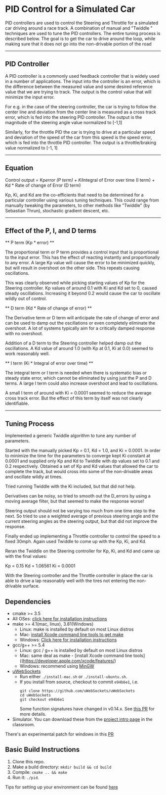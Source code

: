 # PID Control for a Simulated Car
PID controllers are used to control the Steering and Throttle for a simulated car driving around a race track. A combination of manual and "Twiddle " techniques are used to tune the PID controllers. The entire tuning process is described below. The goal is to get the car to drive around the loop, while making sure that it does not go into the non-drivable portion of the road

---

## PID Controller
A PID controller is a commonly used feedback controller that is widely used in a number of applications. The input into the controller is an error, which is the difference between the measured value and some desired reference value that we are trying to track. The output is the control value that will minimize the input error.

For e.g. in the case of the steering controller, the car is trying to follow the center line and deviation from the center line is measured as a cross track error, which is fed into the steering PID controller. The output is the magnitude of the steering angle value normalized to [-1,1]

Similarly, for the throttle PID the car is trying to drive at a particular speed and deviation of the speed of the car from this speed is the speed error, which is fed into the throttle PID controller. The output is a throttle/braking value normalized to [-1, 1]

---

## Equation
Control output = Kp*error (P term) + Ki*Integral of Error over time (I term) + Kd * Rate of change of Error (D term)

Kp, Ki, and Kd are the co-efficients that need to be determined for a particular controller using various tuning techniques. This could range from manually tweaking the parameters, to other methods like "Twiddle" (by Sebastian Thrun), stochastic gradient descent, etc.

---

## Effect of the P, I, and D terms

** P term (Kp * error) **

The proportional term or P term provides a control input that is proportional to the input error. This has the effect of reacting instantly and proportionally to any error. A large Kp value will cause the error to be minimized quickly, but will result in overshoot on the other side. This repeats causing oscillations.

This was clearly observed while picking starting values of Kp for the Steering controller. Kp values of around 0.1 with Ki and Kd set to 0, caused steady oscillations. Increasing it beyond 0.2 would cause the car to oscillate wildly out of control.

** D term (Kd * Rate of change of error) **

The Derivative term or D term will anticipate the rate of change of error and can be used to damp out the oscillations or even completely eliminate the overshoot. A lot of systems typically aim for a critically damped response with no overshoot.

Addition of a D term to the Steering controller helped damp out the oscillations. A Kd value of around 1.0 (with Kp at 0.1, Ki at 0.0) seemed to work reasonably well.

** I term (Ki * Integral of error over time) **

The integral term or I term is needed when there is systematic bias or steady state error, which cannot be eliminated by using just the P and D terms. A large I term could also increase overshoot and lead to oscillations.

A small I term of around with Ki = 0.0001 seemed to reduce the average cross track error. But the effect of this term by itself was not clearly identifiable.

---

## Tuning Process

Implemented a generic Twiddle algorithm to tune any number of parameters.

Started with the manually picked Kp = 0.1, Kd = 1.0, and Ki = 0.0001. In order to minimize the time for the parameters to converge kept Ki constant at 0.0001 and supplied only Kp and Kd to Twiddle with dp values set to 0.1 and 0.2 respectively. Obtained a set of Kp and Kd values that allowed the car  to complete the track, but would cross into some of the non-drivable areas and oscillate wildly at times.

Tried running Twiddle with the Ki included, but that did not help.

Derivatives can be noisy, so tried to smooth out the D_errors by using a moving average filter, but that seemed to make the response worse!

Steering output should not be varying too much from one time step to the next. So tried to use a weighted average of previous steering angle and the current steering angles as the steering output, but that did not improve the response.

Finally ended up implementing a Throttle controller to control the speed to a fixed 30mph. Again used Twiddle to come up with the Kp, Ki, and Kd.

Reran the Twiddle on the Steering controller for Kp, Ki, and Kd and came up with the final values:

Kp = 0.15 Kd = 1.06561 Ki = 0.0001

With the Steering controller and the Throttle controller in place the car is able to drive a lap reasonably well with the tires not entering the non-drivable surface.










## Dependencies

* cmake >= 3.5
 * All OSes: [click here for installation instructions](https://cmake.org/install/)
* make >= 4.1(mac, linux), 3.81(Windows)
  * Linux: make is installed by default on most Linux distros
  * Mac: [install Xcode command line tools to get make](https://developer.apple.com/xcode/features/)
  * Windows: [Click here for installation instructions](http://gnuwin32.sourceforge.net/packages/make.htm)
* gcc/g++ >= 5.4
  * Linux: gcc / g++ is installed by default on most Linux distros
  * Mac: same deal as make - [install Xcode command line tools]((https://developer.apple.com/xcode/features/)
  * Windows: recommend using [MinGW](http://www.mingw.org/)
* [uWebSockets](https://github.com/uWebSockets/uWebSockets)
  * Run either `./install-mac.sh` or `./install-ubuntu.sh`.
  * If you install from source, checkout to commit `e94b6e1`, i.e.
    ```
    git clone https://github.com/uWebSockets/uWebSockets
    cd uWebSockets
    git checkout e94b6e1
    ```
    Some function signatures have changed in v0.14.x. See [this PR](https://github.com/udacity/CarND-MPC-Project/pull/3) for more details.
* Simulator. You can download these from the [project intro page](https://github.com/udacity/self-driving-car-sim/releases) in the classroom.

There's an experimental patch for windows in this [PR](https://github.com/udacity/CarND-PID-Control-Project/pull/3)

## Basic Build Instructions

1. Clone this repo.
2. Make a build directory: `mkdir build && cd build`
3. Compile: `cmake .. && make`
4. Run it: `./pid`.

Tips for setting up your environment can be found [here](https://classroom.udacity.com/nanodegrees/nd013/parts/40f38239-66b6-46ec-ae68-03afd8a601c8/modules/0949fca6-b379-42af-a919-ee50aa304e6a/lessons/f758c44c-5e40-4e01-93b5-1a82aa4e044f/concepts/23d376c7-0195-4276-bdf0-e02f1f3c665d)
